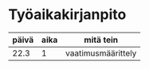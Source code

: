 # Työaikakirjanpito

päivä | aika | mitä tein
----- | ---- | ---------
22.3  | 1    | vaatimusmäärittely
